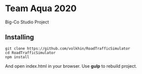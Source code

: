# Team Aqua 2020

Big-Co Studio Project


## Installing

    git clone https://github.com/volkhin/RoadTrafficSimulator
    cd RoadTrafficSimulator
    npm install

And open index.html in your browser. Use **gulp** to rebuild project.
